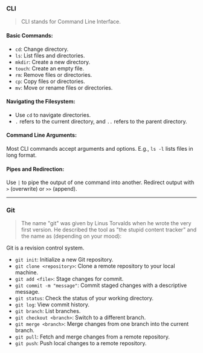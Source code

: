 ### CLI
> CLI stands for Command Line Interface.


#### Basic Commands:
- `cd`: Change directory.
- `ls`: List files and directories.
- `mkdir`: Create a new directory.
- `touch`: Create an empty file.
- `rm`: Remove files or directories.
- `cp`: Copy files or directories.
- `mv`: Move or rename files or directories.

#### Navigating the Filesystem:

- Use `cd` to navigate directories.
- `.` refers to the current directory, and `..` refers to the parent directory.

#### Command Line Arguments:

Most CLI commands accept arguments and options. E.g., `ls -l` lists files in long format.

#### Pipes and Redirection:

Use `|` to pipe the output of one command into another.
Redirect output with `>` (overwrite) or `>>` (append).

---

### Git
> The name "git" was given by Linus Torvalds when he wrote the very first version. He described the tool as "the stupid content tracker" and the name as (depending on your mood):

Git is a revision control system.
- `git init`: Initialize a new Git repository.
- `git clone <repository>`: Clone a remote repository to your local machine.
- `git add <file>`: Stage changes for commit.
- `git commit -m "message"`: Commit staged changes with a descriptive message.
- `git status`: Check the status of your working directory.
- `git log`: View commit history.
- `git branch`: List branches.
- `git checkout <branch>`: Switch to a different branch.
- `git merge <branch>`: Merge changes from one branch into the current branch.
- `git pull`: Fetch and merge changes from a remote repository.
- `git push`: Push local changes to a remote repository.
